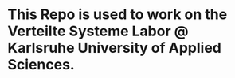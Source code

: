 # This Repo is used to work on the Verteilte Systeme Labor @ Karlsruhe University of Applied Sciences.
